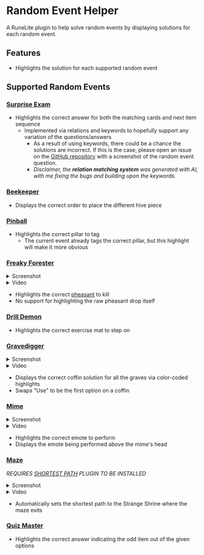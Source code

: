 # Random Event Helper
A RuneLite plugin to help solve random events by displaying solutions for each random event.

## Features
- Highlights the solution for each supported random event

## Supported Random Events
### [Surprise Exam](https://oldschool.runescape.wiki/w/Surprise%20Exam)
- Highlights the correct answer for both the matching cards and next item sequence
  - Implemented via relations and keywords to hopefully support any variation of the questions/answers
    - As a result of using keywords, there could be a chance the solutions are incorrect. If this is the case, please open an issue on the [GitHub repository](https://github.com/Infinitay/Random-Event-Solver/issues?q=sort%3Aupdated-desc+is%3Aissue+is%3Aopen) with a screenshot of the random event question.
    - _Disclaimer, the **relation matching system** was generated with AI, with me fixing the bugs and building upon the keywords._

### [Beekeeper](https://oldschool.runescape.wiki/w/Beekeeper_(Random_Event))
- Displays the correct order to place the different hive piece

### [Pinball](https://oldschool.runescape.wiki/w/Pinball)
- Highlights the correct pillar to tag
  - The current event already tags the correct pillar, but this highlight will make it more obvious

### [Freaky Forester](https://oldschool.runescape.wiki/w/Freaky%20Forester)
<details>
  <summary>Screenshot</summary>
  <img width="966" height="700" alt="image" src="https://github.com/user-attachments/assets/051f5721-363b-47e1-a417-6346b8e987c7" />
</details>
<details>
  <summary>Video</summary>
  
  https://github.com/user-attachments/assets/60f2df8f-1bbf-406a-a430-8f4f69887376
</details>

- Highlights the correct [pheasant](https://oldschool.runescape.wiki/w/Pheasant) to kill
- No support for highlighting the raw pheasant drop itself

### [Drill Demon](https://oldschool.runescape.wiki/w/Drill%20Demon)
- Highlights the correct exercise mat to step on

### [Gravedigger](https://oldschool.runescape.wiki/w/Gravedigger)
<details>
  <summary>Screenshot</summary>
  <img width="966" height="700" alt="image" src="https://github.com/user-attachments/assets/14b231e7-2a89-462b-97ce-ec2192d7b889" />
</details>
<details>
  <summary>Video</summary>
  
  https://github.com/user-attachments/assets/98b599e4-1ba2-4ba8-a22f-ffc9934db0e7
</details>

- Displays the correct coffin solution for all the graves via color-coded highlights
- Swaps "Use" to be the first option on a coffin

### [Mime](https://oldschool.runescape.wiki/w/Mime_(Random_Event))
<details>
  <summary>Screenshot</summary>
  <img width="966" height="700" alt="image" src="https://github.com/user-attachments/assets/f7c8422c-8aa6-4123-9171-aaeb7afe42a7" />
</details>
<details>
  <Summary>Video</Summary>

https://github.com/user-attachments/assets/0260b0c0-3024-403b-8fcb-c24da748b03b
</details>

- Highlights the correct emote to perform
- Displays the emote being performed above the mime's head

### [Maze](https://oldschool.runescape.wiki/w/Maze)
_REQUIRES [SHORTEST PATH](https://runelite.net/plugin-hub/show/shortest-path) PLUGIN TO BE INSTALLED_
<details>
  <summary>Screenshot</summary>
  <img width="966" height="700" alt="image" src="https://github.com/user-attachments/assets/6e3881fc-da5c-47fc-9080-718d84862e60" />
</details>
<details>
  <Summary>Video</Summary>

https://github.com/user-attachments/assets/b9d810ba-be0b-4b09-a009-9aa5c2be8fb4
</details>

- Automatically sets the shortest path to the Strange Shrine where the maze exits

### [Quiz Master](https://oldschool.runescape.wiki/w/Quiz_Master)
- Highlights the correct answer indicating the odd item out of the given options
